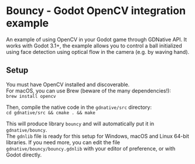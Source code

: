 Bouncy - Godot OpenCV integration example
=========================================

An example of using OpenCV in your Godot game through GDNative API. It works with Godot 3.1+, the example allows you to control a ball initialized using face detection using optical flow in the camera (e.g. by waving hand).

Setup
-----

You must have OpenCV installed and discoverable.  
For macOS, you can use Brew (beware of the many dependencies!):  
`brew install opencv`

Then, compile the native code in the `gdnative/src` directory:  
`cd gdnative/src && cmake . && make`

This will produce library `bouncy` and will automatically put it in `gdnative/bouncy`.  
The `gdnlib` file is ready for this setup for Windows, macOS and Linux 64-bit libraries. If you need more, you can edit the file `gdnative/bouncy/bouncy.gdnlib` with your editor of preference, or with Godot directly.


